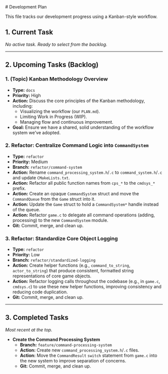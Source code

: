 <plan>
# Development Plan

This file tracks our development progress using a Kanban-style workflow.

## 1. Current Task
*No active task. Ready to select from the backlog.*

---

## 2. Upcoming Tasks (Backlog)

### 1. (Topic) Kanban Methodology Overview
-   **Type:** `docs`
-   **Priority:** High
-   **Action:** Discuss the core principles of the Kanban methodology, including:
    -   Visualizing the workflow (our `PLAN.md`).
    -   Limiting Work in Progress (WIP).
    -   Managing flow and continuous improvement.
-   **Goal:** Ensure we have a shared, solid understanding of the workflow system we've adopted.

### 2. Refactor: Centralize Command Logic into `CommandSystem`
-   **Type:** `refactor`
-   **Priority:** Medium
-   **Branch:** `refactor/command-system`
-   **Action:** Rename `command_processing_system.h`/`.c` to `command_system.h`/`.c` and update `CMakeLists.txt`.
-   **Action:** Refactor all public function names from `cps_*` to the `cmdsys_*` prefix.
-   **Action:** Create an opaque `CommandSystem` struct and move the `CommandQueue` from the `Game` struct into it.
-   **Action:** Update the `Game` struct to hold a `CommandSystem*` handle instead of the queue.
-   **Action:** Refactor `game.c` to delegate all command operations (adding, processing) to the new `CommandSystem` module.
-   **Git:** Commit, merge, and clean up.

### 3. Refactor: Standardize Core Object Logging
-   **Type:** `refactor`
-   **Priority:** Low
-   **Branch:** `refactor/standardized-logging`
-   **Action:** Create helper functions (e.g., `command_to_string`, `actor_to_string`) that produce consistent, formatted string representations of core game objects.
-   **Action:** Refactor logging calls throughout the codebase (e.g., in `game.c`, `cmdsys.c`) to use these new helper functions, improving consistency and reducing code duplication.
-   **Git:** Commit, merge, and clean up.

---

## 3. Completed Tasks
*Most recent at the top.*

-   **Create the Command Processing System**
    -   **Branch:** `feature/command-processing-system`
    -   **Action:** Create new `command_processing_system.h`/`.c` files.
    -   **Action:** Move the `CommandResult` `switch` statement from `game.c` into the new system to improve separation of concerns.
    -   **Git:** Commit, merge, and clean up.
</plan>
